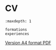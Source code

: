 # CV

```{toctree}
:maxdepth: 1

formations
experiences
```

<a href="/_static/CV-Clément-Dubos-2023.pdf">Version A4 format PDF</a>
